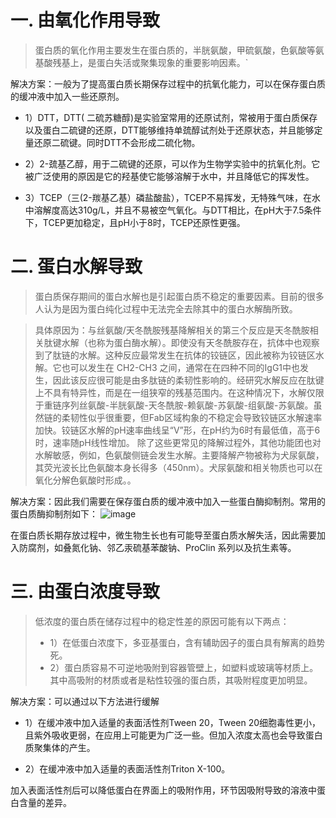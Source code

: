 # 一. 由氧化作用导致

> 蛋白质的氧化作用主要发生在蛋白质的，半胱氨酸，甲硫氨酸，色氨酸等氨基酸残基上，是蛋白失活或聚集现象的重要影响因素。`

解决方案：一般为了提高蛋白质长期保存过程中的抗氧化能力，可以在保存蛋白质的缓冲液中加入一些还原剂。

- 1）DTT，DTT( 二硫苏糖醇)是实验室常用的还原试剂，常被用于蛋白质保存以及蛋白二硫键的还原，DTT能够维持单巯醇试剂处于还原状态，并且能够定量还原二硫键。同时DTT不会形成二硫化物。

- 2）2-巯基乙醇，用于二硫键的还原，可以作为生物学实验中的抗氧化剂。它被广泛使用的原因是它的羟基使它能够溶解于水中，并且降低它的挥发性。

- 3）TCEP（三(2-羰基乙基）磷盐酸盐），TCEP不易挥发，无特殊气味，在水中溶解度高达310g/L，并且不易被空气氧化。与DTT相比，在pH大于7.5条件下，TCEP更加稳定，且pH小于8时，TCEP还原性更强。

# 二. 蛋白水解导致

> 蛋白质保存期间的蛋白水解也是引起蛋白质不稳定的重要因素。目前的很多人认为是因为蛋白纯化过程中无法完全去除其中的蛋白水解酶所致。

> 具体原因为：与丝氨酸/天冬酰胺残基降解相关的第三个反应是天冬酰胺相关肽键水解（也称为蛋白酶水解）。即使没有天冬酰胺存在，抗体中也观察到了肽链的水解。这种反应最常发生在抗体的铰链区，因此被称为铰链区水解。它也可以发生在 CH2-CH3 之间，通常在在四种不同的IgG1中也发生，因此该反应很可能是由多肽链的柔韧性影响的。经研究水解反应在肽键上不具有特异性，而是在一组狭窄的残基范围内。在这种情况下，水解仅限于重链序列丝氨酸-半胱氨酸-天冬酰胺-赖氨酸-苏氨酸-组氨酸-苏氨酸。虽然链的柔韧性似乎很重要，但Fab区域构象的不稳定会导致铰链区水解速率加快。铰链区水解的pH速率曲线呈“V”形，在pH约为6时有最低值，高于6时，速率随pH线性增加。
除了这些更常见的降解过程外，其他功能团也对水解敏感，例如，色氨酸侧链会发生水解。主要降解产物被称为犬尿氨酸，其荧光波长比色氨酸本身长得多（450nm）。犬尿氨酸和相关物质也可以在氧化分解色氨酸时形成。。

解决方案：因此我们需要在保存蛋白质的缓冲液中加入一些蛋白酶抑制剂。常用的蛋白质酶抑制剂如下：
![image](https://github.com/user-attachments/assets/fe66d08d-3125-43a0-884a-355c641d0e6b)

在蛋白质长期存放过程中，微生物生长也有可能导至蛋白质水解失活，因此需要加入防腐剂，如叠氮化钠、邻乙汞硫基苯酸钠、ProClin 系列以及抗生素等。

# 三. 由蛋白浓度导致

> 低浓度的蛋白质在储存过程中的稳定性差的原因可能有以下两点：
> - 1）在低蛋白浓度下，多亚基蛋白，含有辅助因子的蛋白具有解离的趋势死。
> - 2）蛋白质容易不可逆地吸附到容器管壁上，如塑料或玻璃等材质上。其中高吸附的材质或者是粘性较强的蛋白质，其吸附程度更加明显。

解决方案：可以通过以下方法进行缓解

- 1）在缓冲液中加入适量的表面活性剂Tween 20，Tween 20细胞毒性更小，且紫外吸收更弱，在应用上可能更为广泛一些。但加入浓度太高也会导致蛋白质聚集体的产生。

- 2）在缓冲液中加入适量的表面活性剂Triton X-100。

加入表面活性剂后可以降低蛋白在界面上的吸附作用，环节因吸附导致的溶液中蛋白含量的差异。